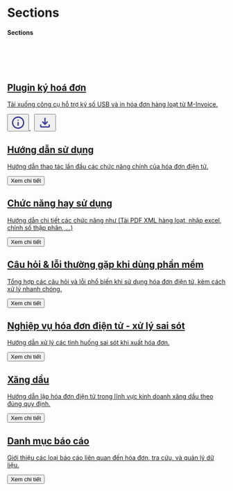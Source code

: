 # Sections

#### Sections

<div class="card-grid">

<a class="card" href="../../minvoice2/huong-dan/plugin/" download>
  <div class="card-icon" style="
  width: 58px;
  height: 58px;
  background-image: url('../../assets/icons/plugin_v2.ico');
  background-repeat: no-repeat;
  background-size: contain;
  background-position: center;
  border-radius: 8px;"></div>
  <div>
    <h2 class="card-title">Plugin ký hoá đơn</h2>
    <p class="card-desc">Tải xuống công cụ hỗ trợ ký số USB và in hóa đơn hàng loạt từ M-Invoice.</p>
  </div>
  <div class="card-overlay">
    <button class="icon-btn" onclick="window.open('../../minvoice2/huong-dan/plugin')"
      title="Xem chi tiết">
      <svg xmlns="http://www.w3.org/2000/svg" height="34px" viewBox="0 -960 960 960" width="34px" fill="#363793"><path d="M440-280h80v-240h-80v240Zm40-320q17 0 28.5-11.5T520-640q0-17-11.5-28.5T480-680q-17 0-28.5 11.5T440-640q0 17 11.5 28.5T480-600Zm0 520q-83 0-156-31.5T197-197q-54-54-85.5-127T80-480q0-83 31.5-156T197-763q54-54 127-85.5T480-880q83 0 156 31.5T763-763q54 54 85.5 127T880-480q0 83-31.5 156T763-197q-54 54-127 85.5T480-80Zm0-80q134 0 227-93t93-227q0-134-93-227t-227-93q-134 0-227 93t-93 227q0 134 93 227t227 93Zm0-320Z"/></svg>
    </button>
    <button class="icon-btn" style="margin-left: 8px;" onclick="window.location.href='https://plugin.minvoice.com.vn/MinvoicePlugin_NewApp/setup.exe'" title="Tải xuống">
      <svg xmlns="http://www.w3.org/2000/svg" height="34px" viewBox="0 -960 960 960" width="34px" fill="#363793"><path d="M480-320 280-520l56-58 104 104v-326h80v326l104-104 56 58-200 200ZM240-160q-33 0-56.5-23.5T160-240v-120h80v120h480v-120h80v120q0 33-23.5 56.5T720-160H240Z"/></svg>
    </button>
  </div>
</a>

<a class="card" href="../../minvoice2/huong-dan/dang-nhap">
  <div class="card-icon" style="mask-image: url('../../assets/icons/huong-dan-su-dung.svg');"></div>
  <div>
    <h2 class="card-title">Hướng dẫn sử dụng</h2>
    <p class="card-desc">Hướng dẫn thao tác lần đầu các chức năng chính của hóa đơn điện tử.</p>
  </div>
  <div class="card-overlay"><button><i class="fa fa-eye"></i> Xem chi tiết</button></div>
</a>

<a class="card" href="../../minvoice2/huong-dan/in-hang-loat">
  <div class="card-icon" style="mask-image: url('../../assets/icons/chung-nang-hay-su-dung.svg');"></div>
  <div>
    <h2 class="card-title">Chức năng hay sử dụng</h2>
    <p class="card-desc">Hướng dẫn chi tiết các chức năng như (Tải PDF XML hàng loạt, nhập excel, chỉnh số thập phân, ...)</p>
  </div>
   <div class="card-overlay"><button><i class="fa fa-eye"></i> Xem chi tiết</button></div>

</a>

<a class="card" href="../../minvoice2/cac-cau-hoi-thuong-gap/cau-hoi-thuong-gap-ve-hoa-don-dien-tu/">
  <div class="card-icon" style="mask-image: url('../../assets/icons/cac-loi-thuong-gap.svg');"></div>
  <div>
    <h2 class="card-title">Câu hỏi & lỗi thường gặp khi dùng phần mềm</h2>
    <p class="card-desc">Tổng hợp các câu hỏi và lỗi phổ biến khi sử dụng hóa đơn điện tử, kèm cách xử lý nhanh chóng.</p>
  </div>
  <div class="card-overlay"><button><i class="fa fa-eye"></i> Xem chi tiết</button></div>

</a>

<a class="card" href="../../minvoice2/xu-ly-sai-sot/thay-the-hoa-don/">
  <div class="card-icon" style="mask-image: url('../../assets/icons/nghiep-vu-sai-sot.svg');"></div>
  <div>
    <h2 class="card-title">Nghiệp vụ hóa đơn điện tử - xử lý sai sót</h2>
    <p class="card-desc">Hướng dẫn xử lý các tình huống sai sót khi xuất hóa đơn.</p>
  </div>
   <div class="card-overlay"><button><i class="fa fa-eye"></i> Xem chi tiết</button></div>

</a>

<a class="card" href="../../minvoice2/xang-dau/huong-dan-xang-dau/">
  <div class="card-icon" style="mask-image: url('../../assets/icons/xang-dau.svg');"></div>
  <div>
    <h2 class="card-title">Xăng dầu</h2>
    <p class="card-desc">Hướng dẫn lập hóa đơn điện tử trong lĩnh vực kinh doanh xăng dầu theo đúng quy định.</p>
  </div>
  <div class="card-overlay"><button><i class="fa fa-eye"></i> Xem chi tiết</button></div>

</a>

<a class="card" href="../../minvoice2/danh-muc-bao-cao/bao-cao-tong-hop/">
  <div class="card-icon" style="mask-image: url('../../assets/icons/bao-cao.svg');"></div>
  <div>
    <h2 class="card-title">Danh mục báo cáo</h2>
    <p class="card-desc">Giới thiệu các loại báo cáo liên quan đến hóa đơn, tra cứu, và quản lý dữ liệu.</p>
  </div>
  <div class="card-overlay"><button><i class="fa fa-eye"></i> Xem chi tiết</button></div>

</a>

</div>
